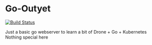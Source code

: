 # Go-Outyet
[![Build Status](https://drone.io/github.com/yazpik/Go-Outyet/status.png)](https://drone.io/github.com/yazpik/Go-Outyet/latest)

Just a basic go webserver to learn a bit of Drone + Go + Kubernetes
Nothing special here
